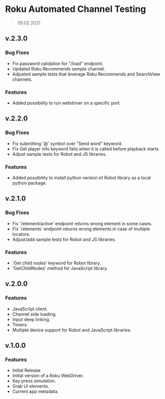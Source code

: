 # **Roku Automated Channel Testing**
> 09.02.2021

## v.2.3.0

### Bug Fixes

 * Fix password validation for "/load" endpoint.
 * Updated Roku Recommends sample channel.
 * Adjusted sample tests that leverage Roku Recommends and SearchView channels.

### Features

 * Added possibility to run webdriver on a specific port.

## v.2.2.0

### Bug Fixes

 * Fix submitting '@' symbol over "Send word" keyword.
 * Fix Get player info keyword fails when it is called before playback starts
 * Adjust sample tests for Robot and JS libraries.

### Features

 * Added possibility to install python version of Robot library as a local python package.
 

## v.2.1.0

### Bug Fixes

 * Fix '/element/active' endpoint returns wrong element in some cases.
 * Fix '/elements' endpoint returns wrong elements in case of multiple locators.
 * Adjust/add sample tests for Robot and JS libraries.

### Features

 * 'Get child nodes' keyword for Robot library.
 * 'GetChildNodes' method for JavaScript library.

## v.2.0.0

### Features

 * JavaScript client.
 * Channel side loading.
 * Input deep linking.
 * Timers.
 * Multiple device support for Robot and JavaScript libraries.

## v.1.0.0

### Features

 * Initial Release
 * Initial version of a Roku WebDriver.
 * Key press simulation.
 * Grab UI elements.
 * Current app metadata.

 

 
